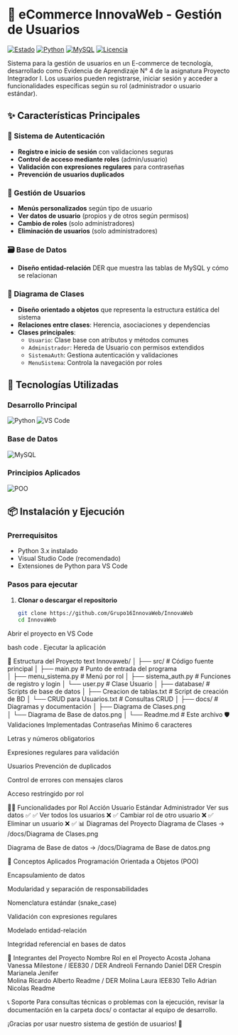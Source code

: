 # 🛒 eCommerce InnovaWeb - Gestión de Usuarios

[![Estado](https://img.shields.io/badge/Estado-En%20Desarrollo-yellow)]()
[![Python](https://img.shields.io/badge/Python-3.x-blue?logo=python)]()
[![MySQL](https://img.shields.io/badge/MySQL-Modelado%203FN-4479A1?logo=mysql)]()
[![Licencia](https://img.shields.io/badge/Licencia-MIT-lightgrey)]()

Sistema para la gestión de usuarios en un E-commerce de tecnología, desarrollado como Evidencia de Aprendizaje N° 4 de la asignatura Proyecto Integrador I. Los usuarios pueden registrarse, iniciar sesión y acceder a funcionalidades específicas según su rol (administrador o usuario estándar).

## ✨ Características Principales

### 🔐 Sistema de Autenticación
- **Registro e inicio de sesión** con validaciones seguras
- **Control de acceso mediante roles** (admin/usuario)
- **Validación con expresiones regulares** para contraseñas
- **Prevención de usuarios duplicados**

### 👥 Gestión de Usuarios
- **Menús personalizados** según tipo de usuario
- **Ver datos de usuario** (propios y de otros según permisos)
- **Cambio de roles** (solo administradores)
- **Eliminación de usuarios** (solo administradores)

### 🗃️ Base de Datos
- **Diseño entidad-relación** DER que muestra las tablas de MySQL y cómo se relacionan

### 🧩 Diagrama de Clases

- **Diseño orientado a objetos** que representa la estructura estática del sistema
- **Relaciones entre clases**: Herencia, asociaciones y dependencias
- **Clases principales**:
  - `Usuario`: Clase base con atributos y métodos comunes
  - `Administrador`: Hereda de Usuario con permisos extendidos
  - `SistemaAuth`: Gestiona autenticación y validaciones
  - `MenuSistema`: Controla la navegación por roles


## 🚀 Tecnologías Utilizadas

### Desarrollo Principal
![Python](https://img.shields.io/badge/Python-3.x-3776AB?logo=python&logoColor=white)
![VS Code](https://img.shields.io/badge/Editor-VS%20Code-007ACC?logo=visual-studio-code)

### Base de Datos
![MySQL](https://img.shields.io/badge/MySQL-Modelado%203FN-4479A1?logo=mysql&logoColor=white)

### Principios Aplicados
![POO](https://img.shields.io/badge/POO-Programación%20Orientada%20a%20Objetos-green)


## 📦 Instalación y Ejecución

### Prerrequisitos
- Python 3.x instalado
- Visual Studio Code (recomendado)
- Extensiones de Python para VS Code

### Pasos para ejecutar
1. **Clonar o descargar el repositorio**
   ```bash
   git clone https://github.com/Grupo16InnovaWeb/InnovaWeb
   cd InnovaWeb
Abrir el proyecto en VS Code

bash
code .
Ejecutar la aplicación



📁 Estructura del Proyecto
text
Innovaweb/
│
├── src/                          # Código fuente principal
│    ├── main.py                  # Punto de entrada del programa  
│    ├── menu_sistema.py          # Menú por rol
│    ├── sistema_auth.py          # Funciones de registro y login
│    └── user.py                  # Clase Usuario
│
├── database/                     # Scripts de base de datos
│    ├── Creacion de tablas.txt   # Script de creación de BD
│    └── CRUD para Usuarios.txt   # Consultas CRUD
│
├── docs/                         # Diagramas y documentación
│    ├── Diagrama de Clases.png  
│    └── Diagrama de Base de datos.png
│
└── Readme.md                     # Este archivo
🛡️ Validaciones Implementadas
Contraseñas
Mínimo 6 caracteres

Letras y números obligatorios

Expresiones regulares para validación

Usuarios
Prevención de duplicados

Control de errores con mensajes claros

Acceso restringido por rol

👨‍💼 Funcionalidades por Rol
Acción	Usuario Estándar	Administrador
Ver sus datos	✅	✅
Ver todos los usuarios	❌	✅
Cambiar rol de otro usuario	❌	✅
Eliminar un usuario	❌	✅
📊 Diagramas del Proyecto
Diagrama de Clases → /docs/Diagrama de Clases.png

Diagrama de Base de datos → /docs/Diagrama de Base de datos.png

🧩 Conceptos Aplicados
Programación Orientada a Objetos (POO)

Encapsulamiento de datos

Modularidad y separación de responsabilidades

Nomenclatura estándar (snake_case)

Validación con expresiones regulares

Modelado entidad-relación

Integridad referencial en bases de datos

👥 Integrantes del Proyecto
Nombre	Rol en el Proyecto
Acosta Johana Vanessa	    Milestone / IEE830 / DER
Andreoli Fernando Daniel	DER
Crespin Marianela Jenifer	
Molina Ricardo Alberto	Readme / DER
Molina Laura	IEE830
Tello Adrian Nicolas	Readme

📞 Soporte
Para consultas técnicas o problemas con la ejecución, revisar la documentación en la carpeta docs/ o contactar al equipo de desarrollo.

¡Gracias por usar nuestro sistema de gestión de usuarios! 🎉
